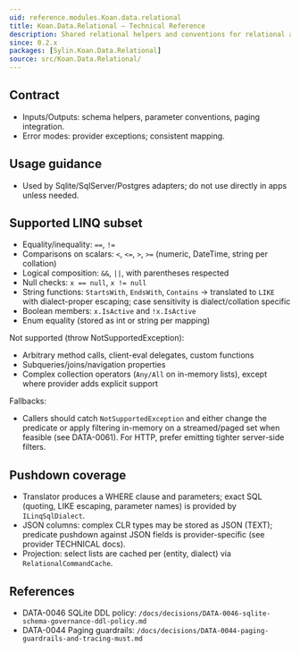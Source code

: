 ```yaml
---
uid: reference.modules.Koan.data.relational
title: Koan.Data.Relational — Technical Reference
description: Shared relational helpers and conventions for relational adapters.
since: 0.2.x
packages: [Sylin.Koan.Data.Relational]
source: src/Koan.Data.Relational/
---
```


## Contract
- Inputs/Outputs: schema helpers, parameter conventions, paging integration.
- Error modes: provider exceptions; consistent mapping.

## Usage guidance
- Used by Sqlite/SqlServer/Postgres adapters; do not use directly in apps unless needed.

## Supported LINQ subset
- Equality/inequality: `==`, `!=`
- Comparisons on scalars: `<`, `<=`, `>`, `>=` (numeric, DateTime, string per collation)
- Logical composition: `&&`, `||`, with parentheses respected
- Null checks: `x == null`, `x != null`
- String functions: `StartsWith`, `EndsWith`, `Contains` → translated to `LIKE` with dialect-proper escaping; case sensitivity is dialect/collation specific
- Boolean members: `x.IsActive` and `!x.IsActive`
- Enum equality (stored as int or string per mapping)

Not supported (throw NotSupportedException):
- Arbitrary method calls, client-eval delegates, custom functions
- Subqueries/joins/navigation properties
- Complex collection operators (`Any/All` on in-memory lists), except where provider adds explicit support

Fallbacks:
- Callers should catch `NotSupportedException` and either change the predicate or apply filtering in-memory on a streamed/paged set when feasible (see DATA-0061). For HTTP, prefer emitting tighter server-side filters.

## Pushdown coverage
- Translator produces a WHERE clause and parameters; exact SQL (quoting, LIKE escaping, parameter names) is provided by `ILinqSqlDialect`.
- JSON columns: complex CLR types may be stored as JSON (TEXT); predicate pushdown against JSON fields is provider-specific (see provider TECHNICAL docs).
- Projection: select lists are cached per (entity, dialect) via `RelationalCommandCache`.

## References
- DATA-0046 SQLite DDL policy: `/docs/decisions/DATA-0046-sqlite-schema-governance-ddl-policy.md`
- DATA-0044 Paging guardrails: `/docs/decisions/DATA-0044-paging-guardrails-and-tracing-must.md`
